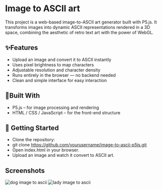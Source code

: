 
# Image to ASCII art

This project is a web-based image-to-ASCII art generator built with P5.js. It transforms images into dynamic ASCII representations rendered in a 3D space, combining the aesthetic of retro text art with the power of WebGL.


## ✨Features

- Upload an image and convert it to ASCII instantly
- Uses pixel brightness to map characters
- Adjustable resolution and character density
- Runs entirely in the browser — no backend needed
- Clean and simple interface for easy interaction
## 🧰Built With
- P5.js – for image processing and rendering
- HTML / CSS / JavaScript – for the front-end structure
## 🚀 Getting Started
- Clone the repository:
- git clone https://github.com/yourusername/image-to-ascii-p5js.git  
- Open index.html in your browser.  
- Upload an image and watch it convert to ASCII art.


## Screenshots
![dog image to ascii](https://github.com/user-attachments/assets/023c20a2-89b0-4b07-a66d-c4bcfd344738)
![lady image to ascii](https://github.com/user-attachments/assets/e9680a2f-5caf-4dff-a5c6-8cfec9115419)

